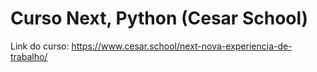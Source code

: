 # Curso Next, Python (Cesar School)
Link do curso: https://www.cesar.school/next-nova-experiencia-de-trabalho/
